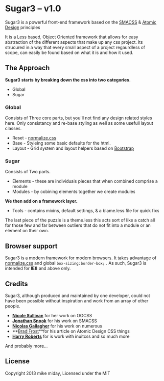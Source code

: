 
# Sugar3 – v1.0

Sugar3 is a powerful front-end framework based on the [SMACSS](http://smacss.com/) & [Atomic Design](http://bradfrostweb.com/blog/post/atomic-web-design/) principles

It is a Less based, Object Oriented framework that allows for easy abstraction
of the different aspects that make up any css project. Its strucured in a
way that every small aspect of a project regaurdless of scope, can easily be
found based on what it is and how it used.

## The Approach
**Sugar3 starts by breaking down the css into two categories.**

* Global
* Sugar

### Global
Consists of Three core parts, but you'll not find any design related styles here. Only consistancy and re-base styling as well as some usefull layout classes.

* Reset - [normalize.css](http://necolas.github.com/normalize.css/)
* Base - Styleing some basic defaults for the html. 
* Layout - Grid system and layout helpers based on [Bootstrap](http://getbootstrap.com/css/#grid)

### Sugar
Consists of Two parts.

* Elements - these are individuals pieces that when combined comprise a module
* Modules - by cobining elements together we create modules

**We then add on a framework layer.**

* Tools - contains mixins, default settings, & a blame.less file for quick fixs

The last piece of the puzzle is a theme.less this acts sort of like a catch all for those few and far between outliers that do not fit into a module or an element on their own.


## Browser support

Sugar3 is a modern framework for modern browsers. It takes advantage of
[normalize.css](http://necolas.github.com/normalize.css/) and global
`box-sizing:border-box;` . As such, Sugar3 is intended for **IE8**
and above only.  


## Credits

Sugar3, although produced and maintained by one developer, could not have
been possible without inspiration and work from an array of other people.

* **[Nicole Sullivan](https://twitter.com/stubbornella)** for her work on OOCSS
* **[Jonathan Snook](https://twitter.com/snookca)** for his work on SMACSS
* **[Nicolas Gallagher](https://twitter.com/necolas)** for his work on numerous
* **[Brad Frost](http://bradfrostweb.com/blog/post/atomic-web-design/)**for his article on Atomic Design
  CSS things
* **[Harry Roberts](http://inuitcss.com)** for is work with inuitcss and so much more

And probably more…

## License

Copyright 2013 mike miday, Licensed under the MiT

